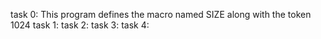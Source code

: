 task 0: This program defines the macro named SIZE along with the token 1024
task 1: 
task 2:
task 3:
task 4:
